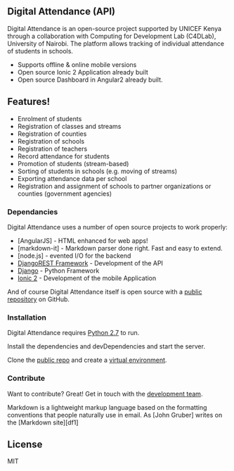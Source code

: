 ## Digital Attendance (API)

Digital Attendance is an open-source project supported by UNICEF Kenya through a collaboration with Computing for Development Lab (C4DLab), University of Nairobi. The platform allows tracking of individual attendance of students in schools. 

  - Supports offline & online mobile versions
  - Open source Ionic 2 Application already built
  - Open source Dashboard in Angular2 already built.

## Features!

  - Enrolment of students
  - Registration of classes and streams
  - Registration of counties
  - Registration of schools
  - Registration of teachers
  - Record attendance for students
  - Promotion of students (stream-based)
  - Sorting of students in schools (e.g. moving of streams)
  - Exporting attendance data per school
  - Registration and assignment of schools to partner organizations or counties (government agencies)

### Dependancies

Digital Attendance uses a number of open source projects to work properly:

* [AngularJS] - HTML enhanced for web apps!
* [markdown-it] - Markdown parser done right. Fast and easy to extend.
* [node.js] - evented I/O for the backend
* [DjangoREST Framework](https://django-rest-framework.org) - Development of the API
* [Django](https://www.djangoproject.com/) - Python Framework
* [Ionic 2](https://ionicframework.com) - Development of the mobile Application

And of course Digital Attendance itself is open source with a [public repository](https://github.com/C4DLabOrg/da_api) on GitHub.

### Installation

Digital Attendance requires [Python 2.7](https://www.python.org/) to run.

Install the dependencies and devDependencies and start the server.

Clone the [public repo](https://github.com/C4DLabOrg/da_api.git) and create a [virtual environment](https://virtualenv.pypa.io/en/latest/). 


### Contribute

Want to contribute? Great!
Get in touch with the [development team](https://github.com/shimanyi). 


Markdown is a lightweight markup language based on the formatting conventions that people naturally use in email.  As [John Gruber] writes on the [Markdown site][df1]

License
----

MIT

